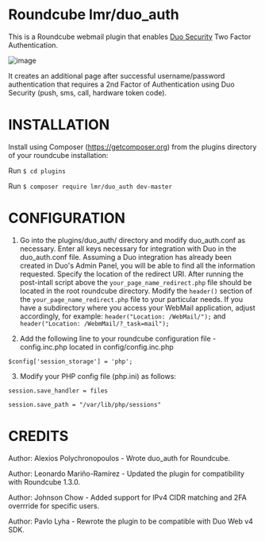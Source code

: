 Roundcube lmr/duo_auth
==================

This is a Roundcube webmail plugin that enables [Duo Security](https://duo.com) Two Factor Authentication.

![image](https://duo.com/assets/img/documentation/duoweb/websdk_network_diagram.png)

It creates an additional page after successful username/password authentication that requires a 2nd Factor of Authentication using Duo Security (push, sms, call, hardware token code).

INSTALLATION
============
Install using Composer (https://getcomposer.org) from the plugins directory of your roundcube installation:

Run `$ cd plugins`

Run `$ composer require lmr/duo_auth dev-master`

CONFIGURATION
=============
1. Go into the plugins/duo_auth/ directory and modify duo_auth.conf as necessary.
Enter all keys necessary for integration with Duo in the duo_auth.conf file.
Assuming a Duo integration has already been created in Duo's Admin Panel, you will be able to find all the information requested.
Specify the location of the redirect URI. After running the post-intall script above the `your_page_name_redirect.php` file should be located in the root roundcube directory. Modify the `header()` section of the `your_page_name_redirect.php` file to your particular needs. If you have a subdirectory where you access your WebMail application, adjust accordingly, for example: `header("Location: /WebMail/");` and `header("Location: /WebmMail/?_task=mail");`

2. Add the following line to your roundcube configuration file - config.inc.php located in config/config.inc.php

`$config['session_storage'] = 'php';`

3. Modify your PHP config file (php.ini) as follows:

`session.save_handler = files`

`session.save_path = "/var/lib/php/sessions"`

CREDITS
=======
Author: Alexios Polychronopoulos - Wrote duo_auth for Roundcube.

Author: Leonardo Mariño-Ramírez - Updated the plugin for compatibility with Roundcube 1.3.0.

Author: Johnson Chow - Added support for IPv4 CIDR matching and 2FA overrride for specific users.

Author: Pavlo Lyha - Rewrote the plugin to be compatible with Duo Web v4 SDK.
